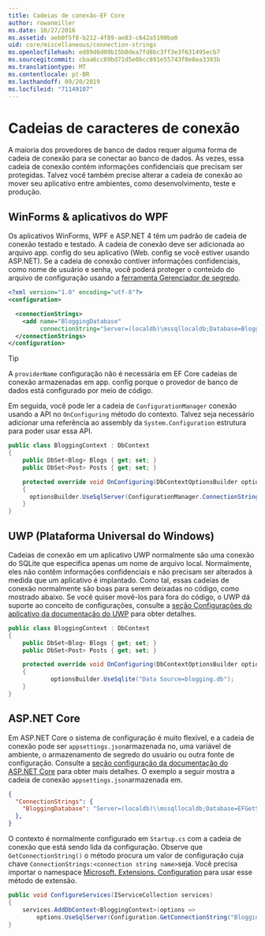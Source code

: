 ```yaml
---
title: Cadeias de conexão-EF Core
author: rowanmiller
ms.date: 10/27/2016
ms.assetid: aeb0f5f8-b212-4f89-ae83-c642a5190ba0
uid: core/miscellaneous/connection-strings
ms.openlocfilehash: ed89d6d09b15b0dea7fd8bc3ff3e3f631495ecb7
ms.sourcegitcommit: cbaa6cc89bd71d5e0bcc891e55743f0e8ea3393b
ms.translationtype: MT
ms.contentlocale: pt-BR
ms.lasthandoff: 09/20/2019
ms.locfileid: "71149107"
---
```

# <a name="connection-strings"></a>Cadeias de caracteres de conexão

A maioria dos provedores de banco de dados requer alguma forma de cadeia de conexão para se conectar ao banco de dados. Às vezes, essa cadeia de conexão contém informações confidenciais que precisam ser protegidas. Talvez você também precise alterar a cadeia de conexão ao mover seu aplicativo entre ambientes, como desenvolvimento, teste e produção.

## <a name="winforms--wpf-applications"></a>WinForms & aplicativos do WPF

Os aplicativos WinForms, WPF e ASP.NET 4 têm um padrão de cadeia de conexão testado e testado. A cadeia de conexão deve ser adicionada ao arquivo app. config do seu aplicativo (Web. config se você estiver usando ASP.NET). Se a cadeia de conexão contiver informações confidenciais, como nome de usuário e senha, você poderá proteger o conteúdo do arquivo de configuração usando a [ferramenta Gerenciador de segredo](https://docs.microsoft.com/aspnet/core/security/app-secrets#secret-manager).

``` xml
<?xml version="1.0" encoding="utf-8"?>
<configuration>

  <connectionStrings>
    <add name="BloggingDatabase"
         connectionString="Server=(localdb)\mssqllocaldb;Database=Blogging;Trusted_Connection=True;" />
  </connectionStrings>
</configuration>
```

> [!TIP]  
> A `providerName` configuração não é necessária em EF Core cadeias de conexão armazenadas em app. config porque o provedor de banco de dados está configurado por meio de código.

Em seguida, você pode ler a cadeia de `ConfigurationManager` conexão usando a API no `OnConfiguring` método do contexto. Talvez seja necessário adicionar uma referência ao assembly da `System.Configuration` estrutura para poder usar essa API.

``` csharp
public class BloggingContext : DbContext
{
    public DbSet<Blog> Blogs { get; set; }
    public DbSet<Post> Posts { get; set; }

    protected override void OnConfiguring(DbContextOptionsBuilder optionsBuilder)
    {
      optionsBuilder.UseSqlServer(ConfigurationManager.ConnectionStrings["BloggingDatabase"].ConnectionString);
    }
}
```

## <a name="universal-windows-platform-uwp"></a>UWP (Plataforma Universal do Windows)

Cadeias de conexão em um aplicativo UWP normalmente são uma conexão do SQLite que especifica apenas um nome de arquivo local. Normalmente, eles não contêm informações confidenciais e não precisam ser alterados à medida que um aplicativo é implantado. Como tal, essas cadeias de conexão normalmente são boas para serem deixadas no código, como mostrado abaixo. Se você quiser movê-los para fora do código, o UWP dá suporte ao conceito de configurações, consulte a [seção Configurações do aplicativo da documentação do UWP](https://docs.microsoft.com/windows/uwp/app-settings/store-and-retrieve-app-data) para obter detalhes.

``` csharp
public class BloggingContext : DbContext
{
    public DbSet<Blog> Blogs { get; set; }
    public DbSet<Post> Posts { get; set; }

    protected override void OnConfiguring(DbContextOptionsBuilder optionsBuilder)
    {
            optionsBuilder.UseSqlite("Data Source=blogging.db");
    }
}
```

## <a name="aspnet-core"></a>ASP.NET Core

Em ASP.NET Core o sistema de configuração é muito flexível, e a cadeia de conexão pode ser `appsettings.json`armazenada no, uma variável de ambiente, o armazenamento de segredo do usuário ou outra fonte de configuração. Consulte a [seção configuração da documentação do ASP.NET Core](https://docs.asp.net/en/latest/fundamentals/configuration.html) para obter mais detalhes. O exemplo a seguir mostra a cadeia de conexão `appsettings.json`armazenada em.

``` json
{
  "ConnectionStrings": {
    "BloggingDatabase": "Server=(localdb)\\mssqllocaldb;Database=EFGetStarted.ConsoleApp.NewDb;Trusted_Connection=True;"
  },
}
```

O contexto é normalmente configurado em `Startup.cs` com a cadeia de conexão que está sendo lida da configuração. Observe que `GetConnectionString()` o método procura um valor de configuração cuja chave `ConnectionStrings:<connection string name>`seja. Você precisa importar o namespace [Microsoft. Extensions. Configuration](https://docs.microsoft.com/dotnet/api/microsoft.extensions.configuration) para usar esse método de extensão.

``` csharp
public void ConfigureServices(IServiceCollection services)
{
    services.AddDbContext<BloggingContext>(options =>
        options.UseSqlServer(Configuration.GetConnectionString("BloggingDatabase")));
}
```
